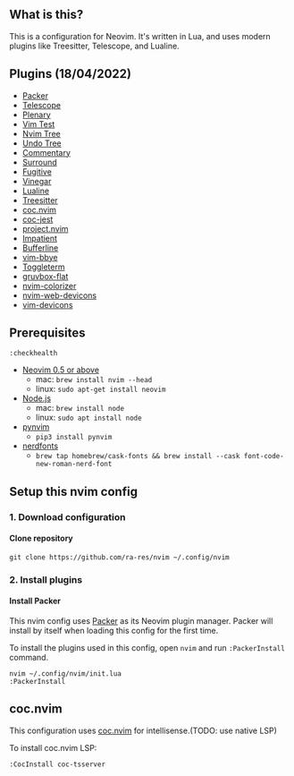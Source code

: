 ## What is this?

This is a configuration for Neovim. It's written in Lua, and uses modern
plugins like Treesitter, Telescope, and Lualine.

## Plugins (18/04/2022)

- [Packer](https://github.com/wbthomason/packer.nvim)
- [Telescope](https://github.com/nvim-telescope/telescope.nvim)
- [Plenary](https://github.com/nvim-lua/plenary.nvim)
- [Vim Test](https://github.com/janko/vim-test)
- [Nvim Tree](https://github.com/kyazdani42/nvim-tree.lua)
- [Undo Tree](https://github.com/mbbill/undotree)
- [Commentary](https://github.com/tpope/vim-commentary)
- [Surround](https://github.com/tpope/vim-surround)
- [Fugitive](https://github.com/tpope/vim-fugitive)
- [Vinegar](https://github.com/tpope/vim-vinegar)
- [Lualine](https://github.com/nvim-lualine/lualine.nvim)
- [Treesitter](https://github.com/nvim-treesitter/nvim-treesitter)
- [coc.nvim](https://github.com/neoclide/coc.nvim)
- [coc-jest](https://github.com/neoclide/coc-jest)
- [project.nvim](https://github.com/ahmedkhalf/project.nvim)
- [Impatient](https://github.com/lewis6991/impatient.nvim)
- [Bufferline](https://github.com/akinsho/bufferline.nvim)
- [vim-bbye](https://github.com/moll/vim-bbye)
- [Toggleterm](https://github.com/akinsho/toggleterm.nvim)
- [gruvbox-flat](https://github.com/eddyekofo94/gruvbox-flat.nvim)
- [nvim-colorizer](https://github.com/norcalli/nvim-colorizer.lua)
- [nvim-web-devicons](https://github.com/kyazdani42/nvim-web-devicons)
- [vim-devicons](https://github.com/ryanoasis/vim-devicons)

## Prerequisites

```console
:checkhealth
```

- [Neovim 0.5 or above](https://neovim.io)
    - mac: `brew install nvim --head`
    - linux: `sudo apt-get install neovim`
- [Node.js](https://nodejs.org)
    - mac: `brew install node`
    - linux: `sudo apt install node`
- [pynvim](https://nodejs.org)
    - `pip3 install pynvim`
- [nerdfonts](nerdfonts.com)
    - `brew tap homebrew/cask-fonts && brew install --cask font-code-new-roman-nerd-font`

## Setup this nvim config

### 1. Download configuration

#### Clone repository

```console
git clone https://github.com/ra-res/nvim ~/.config/nvim
```

### 2. Install plugins

#### Install Packer

This nvim config uses [Packer](https://github.com/wbthomason/packer.nvim) as its
Neovim plugin manager. Packer will install by itself when loading this config for the first time.

To install the plugins used in this config, open `nvim` and run `:PackerInstall` command.
```console
nvim ~/.config/nvim/init.lua
:PackerInstall
```

## coc.nvim

This configuration uses [coc.nvim](https://github.com/neoclide/coc.nvim) for
intellisense.(TODO: use native LSP)

To install coc.nvim LSP:
```
:CocInstall coc-tsserver
```
